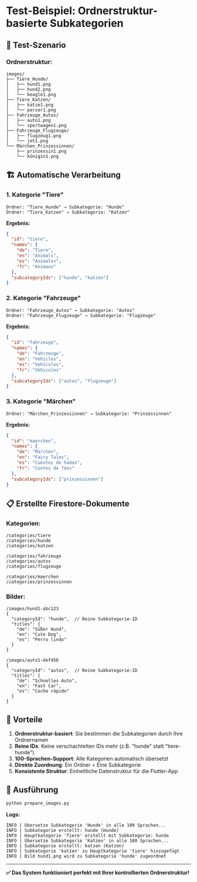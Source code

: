 # Test-Beispiel: Ordnerstruktur-basierte Subkategorien

## 🧪 **Test-Szenario**

### **Ordnerstruktur:**
```
images/
├── Tiere_Hunde/
│   ├── hund1.png
│   ├── hund2.png
│   └── beagle1.png
├── Tiere_Katzen/
│   ├── katze1.png
│   └── perser1.png
├── Fahrzeuge_Autos/
│   ├── auto1.png
│   └── sportwagen1.png
├── Fahrzeuge_Flugzeuge/
│   ├── flugzeug1.png
│   └── jet1.png
└── Märchen_Prinzessinnen/
    ├── prinzessin1.png
    └── königin1.png
```

## 🏗️ **Automatische Verarbeitung**

### **1. Kategorie "Tiere"**
```
Ordner: "Tiere_Hunde" → Subkategorie: "Hunde"
Ordner: "Tiere_Katzen" → Subkategorie: "Katzen"
```

**Ergebnis:**
```json
{
  "id": "tiere",
  "names": {
    "de": "Tiere",
    "en": "Animals",
    "es": "Animales",
    "fr": "Animaux"
  },
  "subcategoryIds": ["hunde", "katzen"]
}
```

### **2. Kategorie "Fahrzeuge"**
```
Ordner: "Fahrzeuge_Autos" → Subkategorie: "Autos"
Ordner: "Fahrzeuge_Flugzeuge" → Subkategorie: "Flugzeuge"
```

**Ergebnis:**
```json
{
  "id": "fahrzeuge",
  "names": {
    "de": "Fahrzeuge",
    "en": "Vehicles",
    "es": "Vehículos",
    "fr": "Véhicules"
  },
  "subcategoryIds": ["autos", "flugzeuge"]
}
```

### **3. Kategorie "Märchen"**
```
Ordner: "Märchen_Prinzessinnen" → Subkategorie: "Prinzessinnen"
```

**Ergebnis:**
```json
{
  "id": "maerchen",
  "names": {
    "de": "Märchen",
    "en": "Fairy Tales",
    "es": "Cuentos de hadas",
    "fr": "Contes de fées"
  },
  "subcategoryIds": ["prinzessinnen"]
}
```

## 📋 **Erstellte Firestore-Dokumente**

### **Kategorien:**
```
/categories/tiere
/categories/hunde
/categories/katzen

/categories/fahrzeuge
/categories/autos
/categories/flugzeuge

/categories/maerchen
/categories/prinzessinnen
```

### **Bilder:**
```
/images/hund1-abc123
{
  "categoryId": "hunde",  // Reine Subkategorie-ID
  "titles": {
    "de": "Süßer Hund",
    "en": "Cute Dog",
    "es": "Perro lindo"
  }
}

/images/auto1-def456
{
  "categoryId": "autos",  // Reine Subkategorie-ID
  "titles": {
    "de": "Schnelles Auto",
    "en": "Fast Car",
    "es": "Coche rápido"
  }
}
```

## 🎯 **Vorteile**

1. **Ordnerstruktur-basiert**: Sie bestimmen die Subkategorien durch Ihre Ordnernamen
2. **Reine IDs**: Keine verschachtelten IDs mehr (z.B. "hunde" statt "tiere-hunde")
3. **100-Sprachen-Support**: Alle Kategorien automatisch übersetzt
4. **Direkte Zuordnung**: Ein Ordner = Eine Subkategorie
5. **Konsistente Struktur**: Einheitliche Datenstruktur für die Flutter-App

## 🚀 **Ausführung**

```bash
python prepare_images.py
```

**Logs:**
```
INFO | Übersetze Subkategorie 'Hunde' in alle 100 Sprachen...
INFO | Subkategorie erstellt: hunde (Hunde)
INFO | Hauptkategorie 'Tiere' erstellt mit Subkategorie: hunde
INFO | Übersetze Subkategorie 'Katzen' in alle 100 Sprachen...
INFO | Subkategorie erstellt: katzen (Katzen)
INFO | Subkategorie 'katzen' zu Hauptkategorie 'tiere' hinzugefügt
INFO | Bild hund1.png wird zu Subkategorie 'hunde' zugeordnet
```

---

**✅ Das System funktioniert perfekt mit Ihrer kontrollierten Ordnerstruktur!**
